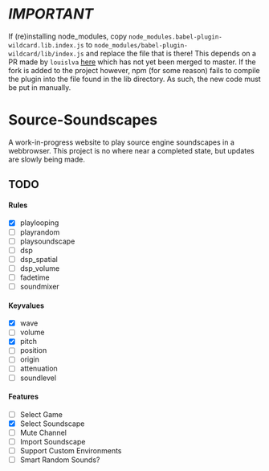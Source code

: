 # *IMPORTANT*

If (re)installing node_modules, copy `node_modules.babel-plugin-wildcard.lib.index.js` to `node_modules/babel-plugin-wildcard/lib/index.js` and replace the file that is there!
This depends on a PR made by `louislva` [here](https://github.com/vihanb/babel-plugin-wildcard/pull/33) which has not yet been merged to master. If the fork is added to the project however, npm (for some reason) fails to compile the plugin into the file found in the lib directory. As such, the new code must be put in manually.

# Source-Soundscapes

A work-in-progress website to play source engine soundscapes in a webbrowser. This project is no where near a completed state, but updates are slowly being made.

## TODO

#### Rules

- [X] playlooping
- [ ] playrandom
- [ ] playsoundscape
- [ ] dsp
- [ ] dsp_spatial
- [ ] dsp_volume
- [ ] fadetime
- [ ] soundmixer

#### Keyvalues

- [X] wave
- [ ] volume
- [X] pitch
- [ ] position
- [ ] origin
- [ ] attenuation
- [ ] soundlevel 

#### Features

- [ ] Select Game
- [X] Select Soundscape
- [ ] Mute Channel
- [ ] Import Soundscape
- [ ] Support Custom Environments
- [ ] Smart Random Sounds?